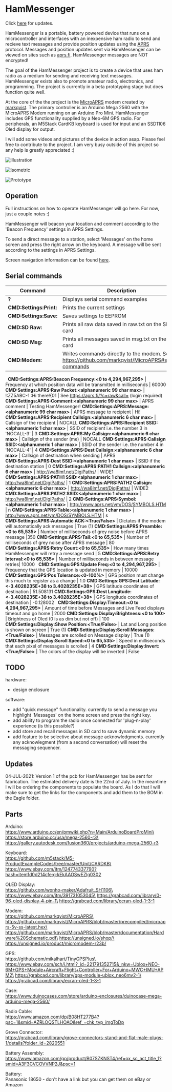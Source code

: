# HamMessenger # 
Click [here](https://github.com/dalethomas81/HamMessenger#updates) for updates.

HamMessenger is a portable, battery powered device that runs on a microcontroller and interfaces with an inexpensive ham radio to send and recieve text messages and provide position updates using the [APRS](http://www.aprs.org/doc/APRS101.PDF) protocol. Messages and position updates sent via HamMessenger can be viewed on sites such as [aprs.fi](https://aprs.fi). HamMessenger messages are NOT encrypted!

The goal of the HamMessenger project is to create a device that uses ham radio as a medium for sending and receiving text messages. HamMessenger exists also to promote amateur radio, electronics, and programming. The project is currently in a beta prototyping stage but does function quite well. 

At the core of the the project is the [MicroAPRS](https://github.com/markqvist/MicroAPRS) modem created by [markqvist](https://github.com/markqvist). The primary controller is an Arduino Mega 2560 with the MicroAPRS Modem running on an Arduino Pro Mini. HamMessenger includes GPS functionality supplied by a Neo-6M GPS radio. For peripherals, an M5Stack CardKB keyboard is used for input and an SSD1106 Oled display for output.

I will add some videos and pictures of the device in action asap. Please feel free to contribute to the project. I am very busy outside of this project so any help is greatly appreciated :)


![Illustration](/Media/Illustration-Dark.jpeg)

![Isometric](/Media/CAD/Isometric.png)

![Prototype](Media/Prototype-Table-Single.jpeg)

## Operation ##
Full instructions on how to operate HamMessenger will go here. For now, just a couple notes :)

HamMessenger will beacon your location and comment according to the 'Beacon Frequency' settings in APRS Settings.

To send a direct message to a station, select 'Messages' on the home screen and press the right arrow on the keyboard. A message will be sent according to the settings in APRS Settings.

Screen navigation information can be found [here](https://github.com/dalethomas81/HamMessenger/blob/master/Documentation/Operating%20Instructions/Screen%20Navigation.md).

## Serial commands ##
Command | Description | Example
--- | --- | :---
__?__ | Displays serial command examples
__CMD:Settings:Print:__ | Prints the current settings
__CMD:Settings:Save:__ | Saves settings to EEPROM
__CMD:SD Raw:__ | Prints all raw data saved in raw.txt on the SD card
__CMD:SD Msg:__ | Prints all messages saved in msg.txt on the SD card
__CMD:Modem:<command>__ | Writes commands directly to the modem. See https://github.com/markqvist/MicroAPRS#serial-commands | CMD:Modem:cNOCALL
&nbsp;
__CMD:Settings:APRS:Beacon Frequency:<0 to 4,294,967,295>__ | Frequency at which position data will be transmitted in milliseconds | 60000
__CMD:Settings:APRS:Raw Packet:<alphanumeric 99 char max>__ | !:ZZ5ABC-1 :Hi there!{01 | See https://aprs.fi/?c=raw&call= (login required)
__CMD:Settings:APRS:Comment:<alphanumeric 99 char max>__ | APRS comment | Testing HamMessenger!
__CMD:Settings:APRS:Message:<alphanumeric 99 char max>__ | APRS message to recipient | Hi!
__CMD:Settings:APRS:Recipient Callsign:<alphanumeric 6 char max>__ | Callsign of the recipient | NOCALL
__CMD:Settings:APRS:Recipient SSID:<alphanumeric 1 char max>__ | SSID of recipient i.e. the number 3 in 'NOCALL-3' | 3
__CMD:Settings:APRS:My Callsign:<alphanumeric 6 char max>__ | Callsign of the sender (me) | NOCALL
__CMD:Settings:APRS:Callsign SSID:<alphanumeric 1 char max>__ | SSID of the sender i.e. the number 4 in 'NOCALL-4' | 4
__CMD:Settings:APRS:Dest Callsign:<alphanumeric 6 char max>__ | Callsign of destination when sending | APRS
__CMD:Settings:APRS:Dest SSID:<alphanumeric 1 char max>__ | SSID if the destination station | 0
__CMD:Settings:APRS:PATH1 Callsign:<alphanumeric 6 char max>__ | http://wa8lmf.net/DigiPaths/ | WIDE1
__CMD:Settings:APRS:PATH1 SSID:<alphanumeric 1 char max>__ | http://wa8lmf.net/DigiPaths/ | 1
__CMD:Settings:APRS:PATH2 Callsign:<alphanumeric 6 char max>__ | http://wa8lmf.net/DigiPaths/ | WIDE2
__CMD:Settings:APRS:PATH2 SSID:<alphanumeric 1 char max>__ | http://wa8lmf.net/DigiPaths/ | 2
__CMD:Settings:APRS:Symbol:<alphanumeric 1 char max>__ | http://www.aprs.net/vm/DOS/SYMBOLS.HTM | n
__CMD:Settings:APRS:Table:<alphanumeric 1 char max>__ | http://www.aprs.net/vm/DOS/SYMBOLS.HTM | s
__CMD:Settings:APRS:Automatic ACK:<True/False>__ | Dictates if the modem will automatically ack messages | True (1)
__CMD:Settings:APRS:Preamble:<0 to 65,535>__ | Number of milliseconds of grey noise before APRS message |350
__CMD:Settings:APRS:Tail:<0 to 65,535>__ | Number of milliseconds of grey noise after APRS message | 80
__CMD:Settings:APRS:Retry Count:<0 to 65,535>__ | How many times HamMessenger will retry a message send | 5
__CMD:Settings:APRS:Retry Interval:<0 to 65,535>__ | Number of milliseconds in between message retries| 10000
&nbsp;
__CMD:Settings:GPS:Update Freq:<0 to 4,294,967,295>__ | Frequency that the GPS location is updated in memory | 10000
__CMD:Settings:GPS:Pos Tolerance:<0-100%>__ | GPS position must change this much to register as a change | 1.0
__CMD:Settings:GPS:Dest Latitude:<-3.4028235E+38 to 3.4028235E+38>__ | GPS latitude coordinates of destination | 51.508131
__CMD:Settings:GPS:Dest Longitude:<-3.4028235E+38 to 3.4028235E+38>__ | GPS longitude coordinates of destination | -0.128002
&nbsp;
__CMD:Settings:Display:Timeout:<0 to 4,294,967,295>__ | Amount of time before Messages and Live Feed displays timeout and go home | 2000
__CMD:Settings:Display:Brightness:<0 to 100>__ | Brightness of Oled (0 is as dim but not off) | 100
__CMD:Settings:Display:Show Position:<True/False>__ | Lat and Long position is shown on screen | True (1)
__CMD:Settings:Display:Scroll Messages:<True/False>__ | Messages are scrolled on Message display | True (1)
__CMD:Settings:Display:Scroll Speed:<0 to 65,535>__ | Speed in milliseconds that each pixel of messages is scrolled | 4
__CMD:Settings:Display:Invert:<True/False>__ | The colors of the display will be inverted | False

## TODO ##
hardware:
- design enclosure

software:
- add "quick message" functionality. currently to send a message you highlight 'Messages' on the home screen and press the right key.
- add ability to program the radio once connected for 'plug-n-play' experience (is this possible?)
- add store and recall messages in SD card to save dynamic memory
- add feature to be selective about message acknowledgments. currently any acknowlegment (from a second conversation) will reset the messaging sequencer.

## Updates ##
04-JUL-2021: Version 1 of the pcb for HamMessenger has be sent for fabrication. The estimated delivery date is the 22nd of July. In the meantime I will be ordering the components to populate the board. As I do that I will make sure to get the links for the components and add them to the BOM in the Eagle folder.

## Parts ##
Arduino:\
https://www.arduino.cc/en/pmwiki.php?n=Main/ArduinoBoardProMini\
https://store.arduino.cc/usa/mega-2560-r3\
https://gallery.autodesk.com/fusion360/projects/arduino-mega-2560-r3

Keyboard:\
https://github.com/m5stack/M5-ProductExampleCodes/tree/master/Unit/CARDKB\
https://www.ebay.com/itm/124774337790?hash=item1d0d214cfe:g:kEkAAOSwEZlg0302

OLED Display:\
https://github.com/wonho-maker/Adafruit_SH1106\
https://www.ebay.com/itm/391731053045\
https://grabcad.com/library/0-96-oled-display-4-pin-1\
https://grabcad.com/library/ecran-oled-1-3-1

Modem:\
https://github.com/markqvist/MicroAPRS\
https://github.com/markqvist/MicroAPRS/blob/master/precompiled/microaprs-5v-ss-latest.hex\
https://github.com/markqvist/MicroAPRS/blob/master/documentation/Hardware%20Schematic.pdf\
https://unsigned.io/shop/\
https://unsigned.io/product/micromodem-r23b/

GPS:\
https://github.com/mikalhart/TinyGPSPlus\
https://www.ebay.com/sch/i.html?_id=221791352715&_nkw=Ublox+NEO-6M+GPS+Module+Aircraft+Flight+Controller+For+Arduino+MWC+IMU+APM2\
https://grabcad.com/library/gps-module-ublox_neo6mv2-1\
https://grabcad.com/library/ecran-oled-1-3-1

Case:\
https://www.duinocases.com/store/arduino-enclosures/duinocase-mega-arduino-mega-2560/

Radio Cable:\
https://www.amazon.com/dp/B08HT277B4?psc=1&smid=AZRLOQSTLHOAO&ref_=chk_typ_imgToDp

Grove Connector:\
https://grabcad.com/library/grove-connectors-stand-and-flat-male-plugs-1/details?folder_id=2820551

Battery Assembly:\
https://www.amazon.com/gp/product/B07SZKNST4/ref=ox_sc_act_title_1?smid=A3F3CVCOVVNP2J&psc=1

Battery:\
Panasonic 18650 - don't have a link but you can get them on eBay or Amazon

